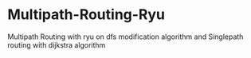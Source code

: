 # Multipath-Routing-Ryu
Multipath Routing with ryu on dfs modification algorithm and 
Singlepath routing with dijkstra algorithm

